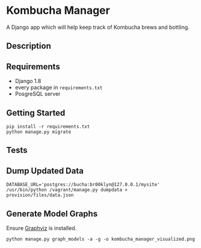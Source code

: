 # Kombucha Manager

A Django app which will help keep track of Kombucha brews and bottling.

## Description


## Requirements

- Django 1.8
- every package in `requirements.txt`
- PosgreSQL server

## Getting Started

```
pip install -r requirements.txt
python manage.py migrate

```

## Tests


## Dump Updated Data
```
DATABASE_URL='postgres://bucha:br00klyn@127.0.0.1/mysite' /usr/bin/python /vagrant/manage.py dumpdata > provision/files/data.json
```

## Generate Model Graphs

Ensure [Graphviz](http://graphviz.org) is installed.

```
python manage.py graph_models -a -g -o kombucha_manager_visualized.png

```